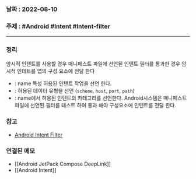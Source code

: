 ### 날짜 : 2022-08-10
### 주제 : #Android #Intent #Intent-filter
----
### 정리
암시적 인텐트를 사용할 경우 매니페스트 파일에 선언된 인텐트 필터를 통과한 경우 암시적 인테트를 앱의 구성 요소에 전달 한다
- <action> : name 특성 허용된 인텐트 작업을 선언 한다.
- <data> : 허용된 데이터 유형을 선언 (`scheme`, `host`, `port`, `path`)
- <category> : name에서 허용된 인텐트의 카테고리를 선언한다.
Android시스템은 매니페스트 파일에 선언된 필터를 테스트 하여 통과 해야 구성요소에 인텐트를 전달 한다.

### 참고
- [Android Intent Filter](https://developer.android.com/guide/components/intents-filters)

### 연결된 메모
- [[Android JetPack Compose DeepLink]]
- [[Android Intent]]